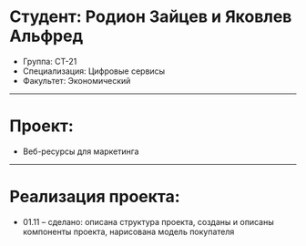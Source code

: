 # Студент: Родион Зайцев и Яковлев Альфред
- Группа: СТ-21
- Специализация: Цифровые сервисы
- Факультет: Экономический
---
# Проект: 
- Веб-ресурсы для маркетинга
---
# Реализация проекта:
- 01.11 – сделано: описана структура проекта, созданы и описаны компоненты проекта, нарисована модель покупателя

